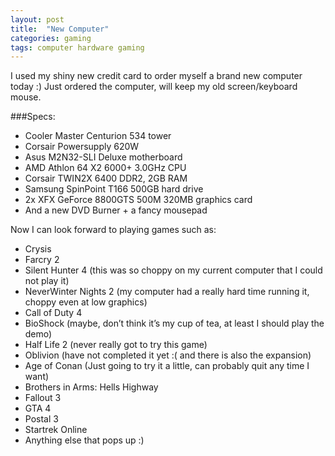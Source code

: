 ```yaml
---
layout: post
title:  "New Computer"
categories: gaming
tags: computer hardware gaming
---
```


I used my shiny new credit card to order myself a brand new computer today :) Just ordered the computer, will keep my old screen/keyboard mouse.

###Specs:
* Cooler Master Centurion 534 tower
* Corsair Powersupply 620W
* Asus M2N32-SLI Deluxe motherboard
* AMD Athlon 64 X2 6000+ 3.0GHz CPU
* Corsair TWIN2X 6400 DDR2, 2GB RAM
* Samsung SpinPoint T166 500GB hard drive
* 2x XFX GeForce 8800GTS 500M 320MB graphics card
* And a new DVD Burner + a fancy mousepad


Now I can look forward to playing games such as:
* Crysis
* Farcry 2
* Silent Hunter 4 (this was so choppy on my current computer that I could not play it)
* NeverWinter Nights 2 (my computer had a really hard time running it, choppy even at low graphics)
* Call of Duty 4
* BioShock (maybe, don’t think it’s my cup of tea, at least I should play the demo)
* Half Life 2 (never really got to try this game)
* Oblivion (have not completed it yet :( and there is also the expansion)
* Age of Conan (Just going to try it a little, can probably quit any time I want)
* Brothers in Arms: Hells Highway
* Fallout 3
* GTA 4
* Postal 3
* Startrek Online
* Anything else that pops up :)
